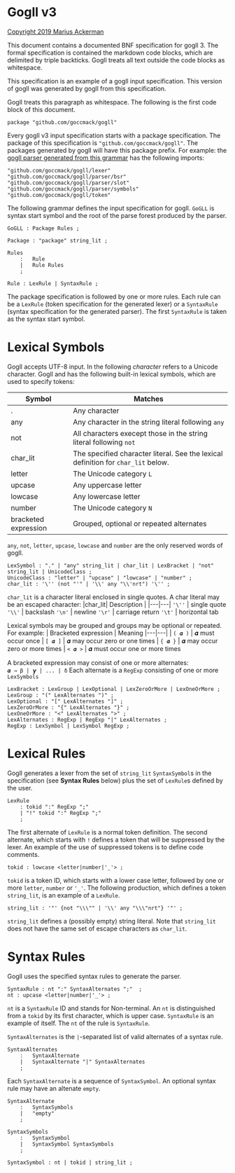 # Gogll v3

[Copyright 2019 Marius Ackerman](License.txt)

This document contains a documented BNF specification for gogll 3. The formal
specification is contained the markdown code blocks, which are delimited by triple
backticks. Gogll treats all text outside the code blocks as whitespace.

This specification is an example of a gogll input specification. This version of gogll was generated by gogll from this specification.

Gogll treats this paragraph as whitespace. The following is the first code block
of this document.

```
package "github.com/goccmack/gogll"
```
Every gogll v3 input specification starts with a package specification. The
package of this specification is `"github.com/goccmack/gogll"`.
The packages generated by gogll will have this package prefix.
For example: the [gogll parser generated from this grammar](parser/parser.go) has the following
imports:

	"github.com/goccmack/gogll/lexer"
	"github.com/goccmack/gogll/parser/bsr"
	"github.com/goccmack/gogll/parser/slot"
	"github.com/goccmack/gogll/parser/symbols"
	"github.com/goccmack/gogll/token"

The following grammar defines the input specification for gogll. `GoGLL` is syntax
start symbol and the root of the parse forest produced by the parser.
```
GoGLL : Package Rules ;

Package : "package" string_lit ;

Rules
    :   Rule            
    |   Rule Rules  
    ;

Rule : LexRule | SyntaxRule ;
```
The package specification is followed by one or more rules. Each rule can be a 
`LexRule` (token specification for the generated lexer) or a 
`SyntaxRule` (syntax specification for the generated parser).
The first `SyntaxRule` is taken as the syntax start symbol.

# Lexical Symbols
Gogll accepts UTF-8 input. In the following *character* refers to a Unicode 
character. Gogll and has the following built-in lexical symbols, 
which are used to specify tokens:

| Symbol | Matches |
|---|---|
| . | Any character 
| any | Any character in the string literal following `any`
| not | All characters execept those in the string literal following `not`
| char_lit | The specified character literal. See the lexical definition for `char_lit` below.
| letter | The Unicode category `L`
| upcase | Any uppercase letter
| lowcase | Any lowercase letter
| number | The Unicode category `N`
| bracketed expression | Grouped, optional or repeated alternates

`any`, `not`, `letter`, `upcase`, `lowcase` and `number` are the only reserved
words of gogll.
```
LexSymbol : "." | "any" string_lit | char_lit | LexBracket | "not" string_lit | UnicodeClass ;
UnicodeClass : "letter" | "upcase" | "lowcase" | "number" ;
char_lit : '\'' (not "'" | '\\' any "\\'nrt") '\'' ;
```
`char_lit` is a character literal enclosed in single quotes. A char literal may
be an escaped character:
|char_lit| Description |
|---|---|
`'\''` | single quote
`'\\'` | backslash 
`'\n'` | newline
`'\r'` | carriage return
`'\t'` | horizontal tab

Lexical symbols may be grouped and groups may be optional or repeated.
For example:
| Bracketed expression | Meaning
|---|---|
| `( 𝜶 )` | 𝜶 must occur once
| `[ 𝜶 ]` | 𝜶 may occur zero or one times
| `{ 𝜶 }` | 𝜶 may occur zero or more times
| `< 𝜶 >` | 𝜶 must occur one or more times

A bracketed expression may consist of one or more alternates:  
`𝜶 → β | 𝞬 | ... | δ`
Each alternate is a `RegExp` consisting of one or more `LexSymbols`

```
LexBracket : LexGroup | LexOptional | LexZeroOrMore | LexOneOrMore ;
LexGroup : "(" LexAlternates ")" ;
LexOptional : "[" LexAlternates "]" ;
LexZeroOrMore : "{" LexAlternates "}" ;
LexOneOrMore : "<" LexAlternates ">" ;
LexAlternates : RegExp | RegExp "|" LexAlternates ;
RegExp : LexSymbol | LexSymbol RegExp ;
```
# Lexical Rules
Gogll generates a lexer from the set of `string_lit` `SyntaxSymbol`s in the specification
(see **Syntax Rules** below) plus the set of `LexRule`s defined by the user.

```
LexRule
    : tokid ":" RegExp ";"
    | "!" tokid ":" RegExp ";"
    ;
```
The first alternate of `LexRule` is a normal token definition. The second alternate, which starts with `!` defines a token that will be suppressed by the lexer. An example of the use of suppressed tokens is to define code comments.
```
tokid : lowcase <letter|number|'_'> ; 
```
`tokid` is a token ID, which starts with a lower case letter, followed by one
or more `letter`, `number` or `'_'`.
The following production, which defines a token `string_lit`, 
is an example of a `LexRule`.

```
string_lit : '"' {not "\\\"" | '\\' any "\\\"nrt"} '"' ;
```
`string_lit` defines a (possibly empty) string literal. Note that `string_lit`
does not have the same set of escape characters as `char_lit`.

# Syntax Rules
Gogll uses the specified syntax rules to generate the parser.
```
SyntaxRule : nt ":" SyntaxAlternates ";"  ;
nt : upcase <letter|number|'_'> ;
```
`nt` is a `SyntaxRule` ID and stands for Non-terminal. An `nt` is distinguished 
from a `tokid` by its first character, which is upper case. `SyntaxRule` is 
an example of itself. The `nt` of the rule is `SyntaxRule`.

`SyntaxAlternates` is the `|`-separated list of valid alternates of a syntax rule.
```
SyntaxAlternates
    :   SyntaxAlternate                   
    |   SyntaxAlternate "|" SyntaxAlternates    
    ;
```

Each `SyntaxAlternate` is a sequence of `SyntaxSymbol`. An optional syntax rule may
have an altenate `empty`.
```
SyntaxAlternate
    :   SyntaxSymbols                     
    |   "empty"                     
    ;

SyntaxSymbols
    :   SyntaxSymbol                      
    |   SyntaxSymbol SyntaxSymbols              
    ;

SyntaxSymbol : nt | tokid | string_lit ;
```
